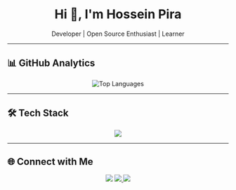 <h1 align="center">Hi 👋, I'm Hossein Pira</h1>
<p align="center">
  Developer | Open Source Enthusiast | Learner
</p>

---

## 📊 GitHub Analytics

<p align="center">
  <img src="https://github-readme-stats.vercel.app/api/top-langs/?username=code3-dev&theme=tokyonight&langs_count=12&hide_border=true&border_radius=20" alt="Top Languages" />
</p>

---

## 🛠️ Tech Stack

<p align="center">
  <img src="https://skillicons.dev/icons?i=js,ts,nodejs,express,react,nextjs,tailwind,php,laravel,python,go,rust,mysql,postgres,mongodb,redis,docker,git,github,linux,vscode,html,css,sass,bootstrap,nginx,graphql,prisma,sqlite,java,kotlin,flutter,dart,androidstudio,aws,gcp,azure,firebase,supabase,vercel,netlify,heroku,cloudflare,figma,postman,bash,powershell" />
</p>

---

## 🌐 Connect with Me

<p align="center">
  <a href="https://github.com/code3-dev"><img src="https://img.shields.io/badge/GitHub-100000?style=for-the-badge&logo=github&logoColor=white"/></a>
   <a href="https://t.me/h3dev">
    <img src="https://img.shields.io/badge/Telegram-0088CC?style=for-the-badge&logo=telegram&logoColor=white"/>
  </a>
  <a href="mailto:h3dev.pira@gmail.com"><img src="https://img.shields.io/badge/Email-D14836?style=for-the-badge&logo=gmail&logoColor=white"/></a>
</p>

